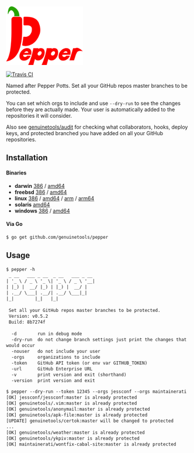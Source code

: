 <p align="left"><img src="logo/horizontal.png" alt="pepper" height="160px"></p>

[![Travis CI](https://travis-ci.org/genuinetools/pepper.svg?branch=master)](https://travis-ci.org/genuinetools/pepper)

Named after Pepper Potts. Set all your GitHub repos master branches to be
protected.

You can set which orgs to include and use `--dry-run` to see the
changes before they are actually made. Your user is automatically added to the
repositories it will consider.

Also see [genuinetools/audit](https://github.com/genuinetools/audit) for checking what
collaborators, hooks, deploy keys, and protected branched you have added on
all your GitHub repositories.

## Installation

#### Binaries

- **darwin** [386](https://github.com/genuinetools/pepper/releases/download/v0.5.2/pepper-darwin-386) / [amd64](https://github.com/genuinetools/pepper/releases/download/v0.5.2/pepper-darwin-amd64)
- **freebsd** [386](https://github.com/genuinetools/pepper/releases/download/v0.5.2/pepper-freebsd-386) / [amd64](https://github.com/genuinetools/pepper/releases/download/v0.5.2/pepper-freebsd-amd64)
- **linux** [386](https://github.com/genuinetools/pepper/releases/download/v0.5.2/pepper-linux-386) / [amd64](https://github.com/genuinetools/pepper/releases/download/v0.5.2/pepper-linux-amd64) / [arm](https://github.com/genuinetools/pepper/releases/download/v0.5.2/pepper-linux-arm) / [arm64](https://github.com/genuinetools/pepper/releases/download/v0.5.2/pepper-linux-arm64)
- **solaris** [amd64](https://github.com/genuinetools/pepper/releases/download/v0.5.2/pepper-solaris-amd64)
- **windows** [386](https://github.com/genuinetools/pepper/releases/download/v0.5.2/pepper-windows-386) / [amd64](https://github.com/genuinetools/pepper/releases/download/v0.5.2/pepper-windows-amd64)

#### Via Go

```bash
$ go get github.com/genuinetools/pepper
```

## Usage

```console
$ pepper -h
 _ __   ___ _ __  _ __   ___ _ __
| '_ \ / _ \ '_ \| '_ \ / _ \ '__|
| |_) |  __/ |_) | |_) |  __/ |
| .__/ \___| .__/| .__/ \___|_|
|_|        |_|   |_|

 Set all your GitHub repos master branches to be protected.
 Version: v0.5.2
 Build: 8b7274f

  -d        run in debug mode
  -dry-run  do not change branch settings just print the changes that would occur
  -nouser   do not include your user
  -orgs     organizations to include
  -token    GitHub API token (or env var GITHUB_TOKEN)
  -url      GitHub Enterprise URL
  -v        print version and exit (shorthand)
  -version  print version and exit
```

```console
$ pepper --dry-run --token 12345 --orgs jessconf --orgs maintainerati
[OK] jessconf/jessconf:master is already protected
[OK] genuinetools/.vim:master is already protected
[OK] genuinetools/anonymail:master is already protected
[OK] genuinetools/apk-file:master is already protected
[UPDATE] genuinetools/certok:master will be changed to protected
...
[OK] genuinetools/weather:master is already protected
[OK] genuinetools/ykpiv:master is already protected
[OK] maintainerati/wontfix-cabal-site:master is already protected
```
